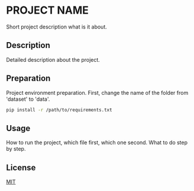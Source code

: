 # PROJECT NAME

Short project description what is it about.


## Description

Detailed description about the project.


## Preparation

Project environment preparation.
First, change the name of the folder from 'dataset' to 'data'.

```bash
pip install -r /path/to/requirements.txt
```

## Usage

How to run the project, which file first, which one second.
What to do step by step.


## License
[MIT](https://choosealicense.com/licenses/mit/)

